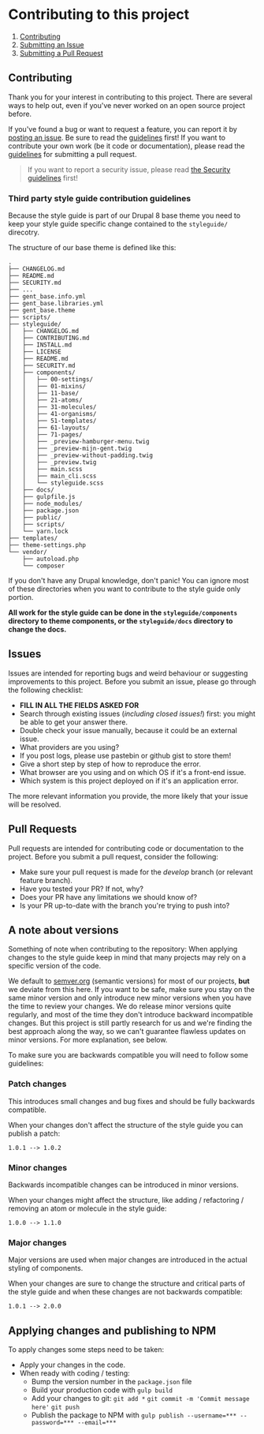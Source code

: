 # Contributing to this project

1. [Contributing](#contributing)
2. [Submitting an Issue](#issues)
3. [Submitting a Pull Request](#pull-requests)

## Contributing

Thank you for your interest in contributing to this project. There are several
ways to help out, even if you've never worked on an open source project before.

If you've found a bug or want to request a feature, you can report it by
[posting an issue](https://github.com/digipolisgent/drupal_theme_gent-base/issues/new).
Be sure to read the [guidelines](#issues) first! If you want to contribute
your own work (be it code or documentation), please read the [guidelines](#pull-requests)
for submitting a pull request.

> If you want to report a security issue, please read [the Security guidelines](SECURITY.md)
> first!

### Third party style guide contribution guidelines 

Because the style guide is part of our Drupal 8 base theme you need to keep 
your style guide specific change contained to the `styleguide/` direcotry.

The structure of our base theme is defined like this:

```
.
├── CHANGELOG.md
├── README.md
├── SECURITY.md
├── ...
├── gent_base.info.yml
├── gent_base.libraries.yml
├── gent_base.theme
├── scripts/
├── styleguide/
│   ├── CHANGELOG.md
│   ├── CONTRIBUTING.md
│   ├── INSTALL.md
│   ├── LICENSE
│   ├── README.md
│   ├── SECURITY.md
│   ├── components/
│   │   ├── 00-settings/
│   │   ├── 01-mixins/
│   │   ├── 11-base/
│   │   ├── 21-atoms/
│   │   ├── 31-molecules/
│   │   ├── 41-organisms/
│   │   ├── 51-templates/
│   │   ├── 61-layouts/
│   │   ├── 71-pages/
│   │   ├── _preview-hamburger-menu.twig
│   │   ├── _preview-mijn-gent.twig
│   │   ├── _preview-without-padding.twig
│   │   ├── _preview.twig
│   │   ├── main.scss
│   │   ├── main_cli.scss
│   │   └── styleguide.scss
│   ├── docs/
│   ├── gulpfile.js
│   ├── node_modules/
│   ├── package.json
│   ├── public/
│   ├── scripts/
│   └── yarn.lock
├── templates/
├── theme-settings.php
└── vendor/
    ├── autoload.php
    └── composer
```

If you don't have any Drupal knowledge, don't panic! You can ignore most of 
these directories when you want to contribute to the style guide only portion.

**All work for the style guide can be done in the `styleguide/components`
directory to theme components, or the `styleguide/docs` directory to change
the docs.**

## Issues

Issues are intended for reporting bugs and weird behaviour or suggesting
improvements to this project. Before you submit an issue, please go through the
following checklist:

* **FILL IN ALL THE FIELDS ASKED FOR**
* Search through existing issues (*including closed issues!*) first: you might
  be able to get your answer there.
* Double check your issue manually, because it could be an external issue.
* What providers are you using?
* If you post logs, please use pastebin or github gist to store them!
* Give a short step by step of how to reproduce the error.
* What browser are you using and on which OS if it's a front-end issue.
* Which system is this project deployed on if it's an application error.

The more relevant information you provide, the more likely that your issue will
be resolved.

## Pull Requests

Pull requests are intended for contributing code or documentation to the
project. Before you submit a pull request, consider the following:

* Make sure your pull request is made for the *develop* branch (or relevant
  feature branch).
* Have you tested your PR? If not, why?
* Does your PR have any limitations we should know of?
* Is your PR up-to-date with the branch you're trying to push into?

## A note about versions

Something of note when contributing to the repository: When applying changes to
the style guide keep in mind that many projects may rely on a specific version
of the code.

We default to [semver.org](http://semver.org) (semantic versions) for most of
our projects, **but** we deviate from this here. If you want to be safe, make
sure you stay on the same minor version and only introduce new minor versions
when you have the time to review your changes. We do release minor versions
quite regularly, and most of the time they don't introduce backward incompatible
changes. But this project is still partly research for us and we're finding the
best approach along the way, so we can't guarantee flawless updates on minor
versions. For more explanation, see below.

To make sure you are backwards compatible you will need to follow some
guidelines:

### Patch changes

This introduces small changes and bug fixes and should be fully backwards
compatible.

When your changes don't affect the structure of the style guide you can publish
a patch:

```nolang
1.0.1 --> 1.0.2
```

### Minor changes

Backwards incompatible changes can be introduced in minor versions.

When your changes might affect the structure, like adding / refactoring /
removing an atom or molecule in the style guide:

```nolang
1.0.0 --> 1.1.0
```

### Major changes

Major versions are used when major changes are introduced in the actual
styling of components.

When your changes are sure to change the structure and critical parts of the
style guide and when these changes are not backwards compatible:

```nolang
1.0.1 --> 2.0.0
```

## Applying changes and publishing to NPM

To apply changes some steps need to be taken:

* Apply your changes in the code.
* When ready with coding / testing:
  * Bump the version number in the `package.json` file
  * Build your production code with
    `gulp build`
  * Add your changes to git:
    `git add *`
    `git commit -m 'Commit message here'`
    `git push`
  * Publish the package to NPM with
    `gulp publish --username=*** --password=*** --email=***`
